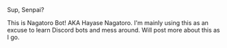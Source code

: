 Sup, Senpai?

This is Nagatoro Bot! AKA Hayase Nagatoro. I'm mainly using this as an excuse to learn Discord bots and mess around. Will post more about this as I go.
